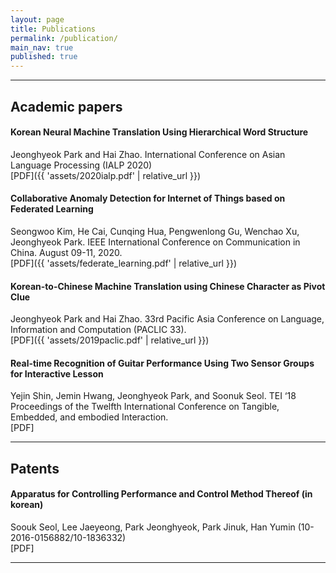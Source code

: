 ```yaml
---
layout: page
title: Publications
permalink: /publication/
main_nav: true
published: true
---
```


---

## Academic papers

#### Korean Neural Machine Translation Using Hierarchical Word Structure 
Jeonghyeok Park and Hai Zhao. International Conference on Asian Language Processing (IALP 2020)  
[PDF]({{ 'assets/2020ialp.pdf' | relative_url }}) 

#### Collaborative Anomaly Detection for Internet of Things based on Federated Learning  
Seongwoo Kim, He Cai, Cunqing Hua, Pengwenlong Gu, Wenchao Xu, Jeonghyeok Park. IEEE International Conference on Communication in China. August 09-11, 2020.  
[PDF]({{ 'assets/federate_learning.pdf' | relative_url }}) 

#### Korean-to-Chinese Machine Translation using Chinese Character as Pivot Clue  
Jeonghyeok Park and Hai Zhao. 33rd Pacific Asia Conference on Language, Information and Computation (PACLIC 33).   
[PDF]({{ 'assets/2019paclic.pdf' | relative_url }}) 

#### Real-time Recognition of Guitar Performance Using Two Sensor Groups for Interactive Lesson    
Yejin Shin, Jemin Hwang, Jeonghyeok Park, and Soonuk Seol. TEI ‘18 Proceedings of the Twelfth International Conference on Tangible, Embedded, and embodied Interaction.  
[PDF]  

---

## Patents

#### Apparatus for Controlling Performance and Control Method Thereof (in korean)  
Soouk Seol, Lee Jaeyeong, Park Jeonghyeok, Park Jinuk, Han Yumin (10-2016-0156882/10-1836332)  
[PDF]  

---
